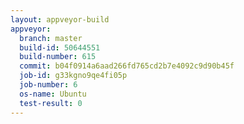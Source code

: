 ```yaml
---
layout: appveyor-build
appveyor:
  branch: master
  build-id: 50644551
  build-number: 615
  commit: b04f0914a6aad266fd765cd2b7e4092c9d90b45f
  job-id: g33kgno9qe4fi05p
  job-number: 6
  os-name: Ubuntu
  test-result: 0
---
```

